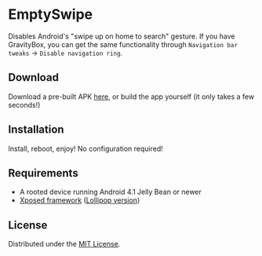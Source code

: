 # EmptySwipe

Disables Android's "swipe up on home to search" gesture. If you have GravityBox, you can get the same 
functionality through `Navigation bar tweaks` -> `Disable navigation ring`.

## Download

Download a pre-built APK [here](https://bitbucket.org/crossbowffs/emptyswipe/downloads/EmptySwipe.apk), 
or build the app yourself (it only takes a few seconds!)

## Installation

Install, reboot, enjoy! No configuration required!

## Requirements

- A rooted device running Android 4.1 Jelly Bean or newer
- [Xposed framework](http://forum.xda-developers.com/xposed/xposed-installer-versions-changelog-t2714053)
  ([Lollipop version](http://forum.xda-developers.com/showthread.php?t=3034811))

## License

Distributed under the [MIT License](http://opensource.org/licenses/MIT).